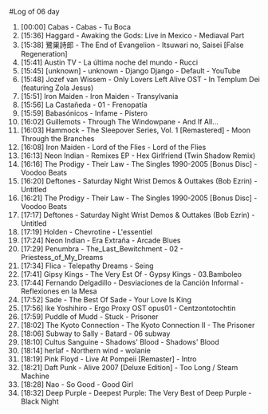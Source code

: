 #Log of 06 day

1. [00:00] Cabas - Cabas - Tu Boca
1. [15:36] Haggard - Awaking the Gods: Live in Mexico - Mediaval Part
1. [15:38] 鷺巣詩郎 - The End of Evangelion - Itsuwari no, Saisei [False Regeneration]
1. [15:41] Austin TV - La última noche del mundo - Rucci
1. [15:45] [unknown] - unknown - Django Django - Default - YouTube
1. [15:48] Jozef van Wissem - Only Lovers Left Alive OST - In Templum Dei (featuring Zola Jesus)
1. [15:51] Iron Maiden - Iron Maiden - Transylvania
1. [15:56] La Castañeda - 01 - Frenopatía
1. [15:59] Babasónicos - Infame - Pistero
1. [16:02] Guillemots - Through The Windowpane - And If All...
1. [16:03] Hammock - The Sleepover Series, Vol. 1 [Remastered] - Moon Through the Branches
1. [16:08] Iron Maiden - Lord of the Flies - Lord of the Flies
1. [16:13] Neon Indian - Remixes EP - Hex Girlfriend (Twin Shadow Remix)
1. [16:16] The Prodigy - Their Law - The Singles 1990-2005 [Bonus Disc] - Voodoo Beats
1. [16:20] Deftones - Saturday Night Wrist Demos & Outtakes (Bob Ezrin) - Untitled
1. [16:21] The Prodigy - Their Law - The Singles 1990-2005 [Bonus Disc] - Voodoo Beats
1. [17:17] Deftones - Saturday Night Wrist Demos & Outtakes (Bob Ezrin) - Untitled
1. [17:19] Holden - Chevrotine - L'essentiel
1. [17:24] Neon Indian - Era Extraña - Arcade Blues
1. [17:29] Penumbra - The_Last_Bewitchment - 02 - Priestess_of_My_Dreams
1. [17:34] Flica - Telepathy Dreams - Seing
1. [17:41] Gipsy Kings - The Very Est Of - Gypsy Kings - 03.Bamboleo
1. [17:44] Fernando Delgadillo - Desviaciones de la Canción Informal - Reflexiones en la Mesa
1. [17:52] Sade - The Best Of Sade - Your Love Is King
1. [17:56] Ike Yoshihiro - Ergo Proxy OST opus01 - Centzontotochtin
1. [17:59] Puddle of Mudd - Stuck - Prisoner
1. [18:02] The Kyoto Connection - The Kyoto Connection II - The Prisoner
1. [18:06] Subway to Sally - Batard - 06 subway
1. [18:10] Cultus Sanguine - Shadows' Blood - Shadows' Blood
1. [18:14] herlaf - Northern wind - wolanie
1. [18:19] Pink Floyd - Live At Pompeii [Remaster] - Intro
1. [18:21] Daft Punk - Alive 2007 [Deluxe Edition] - Too Long / Steam Machine
1. [18:28] Nao - So Good - Good Girl
1. [18:32] Deep Purple - Deepest Purple: The Very Best of Deep Purple - Black Night
